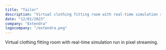 ```yaml
---
title: "Tailor"
description: "Virtual clothing fitting room with real-time simulation run in pixel streaming."
date: "12/01/2023"
company: "Extendra"
logocompany: "/extendra.png"
---
```

Virtual clothing fitting room with real-time simulation run in pixel streaming.